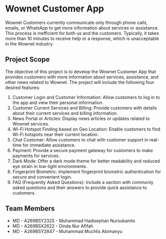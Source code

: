 # Wownet Customer App
Wownet Customers currently communicate only through phone calls, emails, or WhatsApp to get more information about services or assistance. This process is inefficient for both us and the customers. Typically, it takes more than 10 minutes to receive help or a response, which is unacceptable in the Wownet industry.

## Project Scope
The objective of this project is to develop the Wownet Customer App that provides customers with more information about services, assistance, and other news related to Wownet. The project will include the following four desired features:

1. Customer Login and Customer Information: Allow customers to log in to the app and view their personal information.
2. Customer Current Services and Billing: Provide customers with details about their current services and billing information.
3. News Portal or Articles: Display news articles or updates related to Wownet services.
4. Wi-Fi Hotspot Finding based on Geo Location: Enable customers to find Wi-Fi hotspots near their current location.
5. Chat Customer: Allow customers to chat with customer support in real-time for immediate assistance.
6. Payment: Provide a secure payment gateway for customers to make payments for services.
7. Dark Mode: Offer a dark mode theme for better readability and reduced eye strain in low-light environments.
8. Fingerprint Biometric: Implement fingerprint biometric authentication for secure and convenient login.
9. FAQ (Frequently Asked Questions): Include a section with commonly asked questions and their answers to provide quick assistance to customers.

## Team Members
- MD - A269BSY2325 - Muhammad Hadiseptian Nursukamto
- MD - A269BSX2622 - Dinda Nur Afifah
- MD - A269BSY2847 - Muhammad Muchlis Abimanyu

